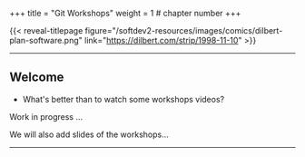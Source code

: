+++
title = "Git Workshops"
weight = 1 # chapter number
+++

{{< reveal-titlepage figure="/softdev2-resources/images/comics/dilbert-plan-software.png" 
    link="https://dilbert.com/strip/1998-11-10" >}}
  
---

## Welcome

- What's better than to watch some workshops videos?


Work in progress ...



We will also add slides of the workshops...



---
